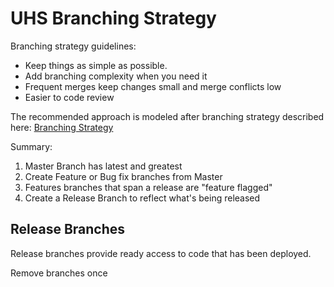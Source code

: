 # UHS Branching Strategy

Branching strategy guidelines:
- Keep things as simple as possible.
- Add branching complexity when you need it
- Frequent merges keep changes small and merge conflicts low
- Easier to code review

The recommended approach is modeled after branching strategy described here:
[Branching Strategy](https://docs.microsoft.com/en-us/azure/devops/repos/git/git-branching-guidance?view=azure-devops)

Summary:
1. Master Branch has latest and greatest
2. Create Feature or Bug fix branches from Master
3. Features branches that span a release are "feature flagged"
4. Create a Release Branch to reflect what's being released

## Release Branches
Release branches provide ready access to code that has been deployed.

Remove branches once 